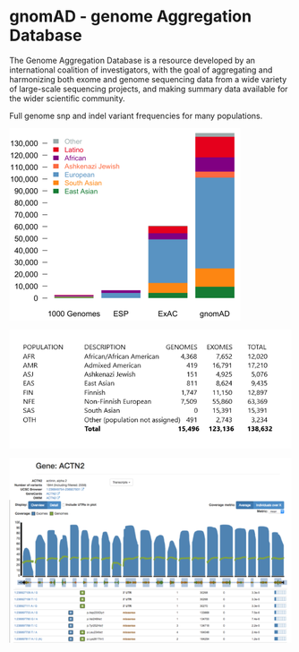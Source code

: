 # gnomAD - genome Aggregation Database

The Genome Aggregation Database is a resource developed by an international coalition of investigators, with the goal of aggregating and harmonizing both exome and genome sequencing data from a wide variety of large-scale sequencing projects, and making summary data available for the wider scientific community.

Full genome snp and indel variant frequencies for many populations.

![Screenshot](gnomad_screenshot_1.png)

![Screenshot](gnomad_screenshot_2.png)

![Screenshot](gnomad_screenshot_3.png)
